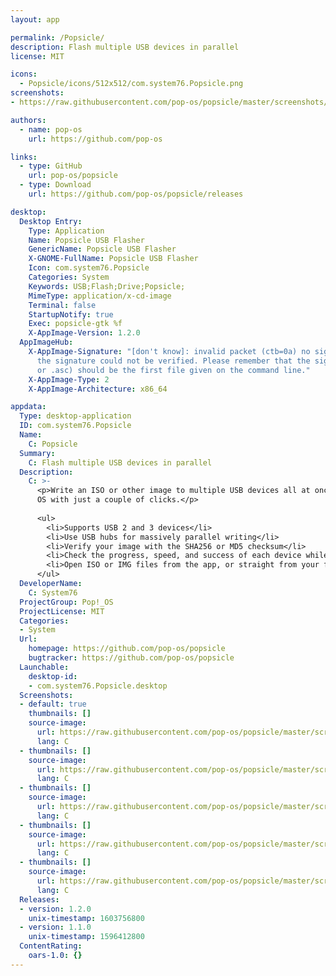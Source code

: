 ```yaml
---
layout: app

permalink: /Popsicle/
description: Flash multiple USB devices in parallel
license: MIT

icons:
  - Popsicle/icons/512x512/com.system76.Popsicle.png
screenshots:
- https://raw.githubusercontent.com/pop-os/popsicle/master/screenshots/screenshot-01.png

authors:
  - name: pop-os
    url: https://github.com/pop-os

links:
  - type: GitHub
    url: pop-os/popsicle
  - type: Download
    url: https://github.com/pop-os/popsicle/releases

desktop:
  Desktop Entry:
    Type: Application
    Name: Popsicle USB Flasher
    GenericName: Popsicle USB Flasher
    X-GNOME-FullName: Popsicle USB Flasher
    Icon: com.system76.Popsicle
    Categories: System
    Keywords: USB;Flash;Drive;Popsicle;
    MimeType: application/x-cd-image
    Terminal: false
    StartupNotify: true
    Exec: popsicle-gtk %f
    X-AppImage-Version: 1.2.0
  AppImageHub:
    X-AppImage-Signature: "[don't know]: invalid packet (ctb=0a) no signature found
      the signature could not be verified. Please remember that the signature file (.sig
      or .asc) should be the first file given on the command line."
    X-AppImage-Type: 2
    X-AppImage-Architecture: x86_64

appdata:
  Type: desktop-application
  ID: com.system76.Popsicle
  Name:
    C: Popsicle
  Summary:
    C: Flash multiple USB devices in parallel
  Description:
    C: >-
      <p>Write an ISO or other image to multiple USB devices all at once. Easily preparing a bunch of flash drives of your favorite
      OS with just a couple of clicks.</p>
  
      <ul>
        <li>Supports USB 2 and 3 devices</li>
        <li>Use USB hubs for massively parallel writing</li>
        <li>Verify your image with the SHA256 or MD5 checksum</li>
        <li>Check the progress, speed, and success of each device while flashing</li>
        <li>Open ISO or IMG files from the app, or straight from your file manager</li>
      </ul>
  DeveloperName:
    C: System76
  ProjectGroup: Pop!_OS
  ProjectLicense: MIT
  Categories:
  - System
  Url:
    homepage: https://github.com/pop-os/popsicle
    bugtracker: https://github.com/pop-os/popsicle
  Launchable:
    desktop-id:
    - com.system76.Popsicle.desktop
  Screenshots:
  - default: true
    thumbnails: []
    source-image:
      url: https://raw.githubusercontent.com/pop-os/popsicle/master/screenshots/screenshot-01.png
      lang: C
  - thumbnails: []
    source-image:
      url: https://raw.githubusercontent.com/pop-os/popsicle/master/screenshots/screenshot-02.png
      lang: C
  - thumbnails: []
    source-image:
      url: https://raw.githubusercontent.com/pop-os/popsicle/master/screenshots/screenshot-03.png
      lang: C
  - thumbnails: []
    source-image:
      url: https://raw.githubusercontent.com/pop-os/popsicle/master/screenshots/screenshot-04.png
      lang: C
  - thumbnails: []
    source-image:
      url: https://raw.githubusercontent.com/pop-os/popsicle/master/screenshots/screenshot-05.png
      lang: C
  Releases:
  - version: 1.2.0
    unix-timestamp: 1603756800
  - version: 1.1.0
    unix-timestamp: 1596412800
  ContentRating:
    oars-1.0: {}
---
```

